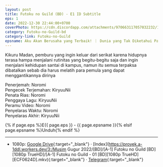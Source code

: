 ```yaml
---
layout: post
title: Futoku no Guild (BD) - E1 ID Subtitle
eps: 1
date: 2022-12-30 22:44:00+0700
coverPhoto: https://cdn.discordapp.com/attachments/970663117057032232/1058407965054468147/mpv-shot0180.jpg
category: Futoku-no-Guild-bd
category-link: Futoku-no-Guild
epsname: Aku Akan Berusaha yang Terbaik! ｜ Dunia yang Tak Diketahui Para Gadis
---
```


Kikuru Madan, pemburu yang ingin keluar dari serikat karena hidupnya terasa hampa menjalani rutinitas yang begitu-begitu saja dan ingin menjalani kehidupan santai di kampus, namun itu semua terpaksa dibatalkan sebab dia harus melatih para pemula yang dapat menggantikannya dirinya

Penerjemah: Noromi<br>
Pengecek Terjemahan: KiryuuNii<br>
Penata Rias: Noromi<br>
Penggaya Lagu: KiryuuNii<br>
Peramu Video: Noromi<br>
Penyelaras Waktu: Noromi<br>
Penyelaras Akhir: KiryuuNii<br>

{% if page.eps %}E{{ page.eps }} - {{ page.epsname }}{% elsif page.epsname %}Unduh{% endif %}

---
- 1080p: [Google Drive](https://drive.google.com/file/d/1EuGXLdNY2pHSOM5bdmw587jmgk39VsPz/view?usp=share_link){:target="_blank"} &middot; [Index](https://proyek.a-1ddl.workers.dev/3:/Musim Gugur 2022/[BD]/[A-1] Futoku no Guild [BD][1080p TrueHD]/[A-1] Futoku no Guild - 01 [BD][1080p TrueHD][ECF0624D].mkv){:target="_blank"} &middot; [Telegram](https://t.me/a1fansubweeklies/175){:target="_blank"}